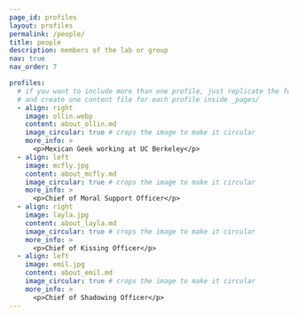 ```yaml
---
page_id: profiles
layout: profiles
permalink: /people/
title: people
description: members of the lab or group
nav: true
nav_order: 7

profiles:
  # if you want to include more than one profile, just replicate the following block
  # and create one content file for each profile inside _pages/
  - align: right
    image: ollin.webp
    content: about_ollin.md
    image_circular: true # crops the image to make it circular
    more_info: >
      <p>Mexican Geek working at UC Berkeley</p>
  - align: left
    image: mcfly.jpg
    content: about_mcfly.md
    image_circular: true # crops the image to make it circular
    more_info: >
      <p>Chief of Moral Support Officer</p>
  - align: right
    image: layla.jpg
    content: about_layla.md
    image_circular: true # crops the image to make it circular
    more_info: >
      <p>Chief of Kissing Officer</p>
  - align: left
    image: emil.jpg
    content: about_emil.md
    image_circular: true # crops the image to make it circular
    more_info: >
      <p>Chief of Shadowing Officer</p>
---
```

